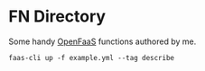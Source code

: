 # FN Directory

Some handy [OpenFaaS](https://www.openfaas.com/) functions authored by me.

```
faas-cli up -f example.yml --tag describe
```

